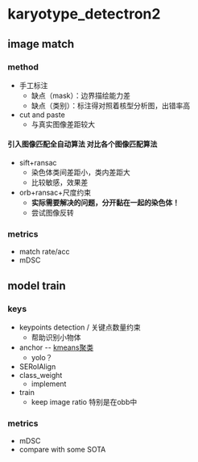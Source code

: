 # karyotype_detectron2

## image match
### method
- 手工标注
    - 缺点（mask）：边界描绘能力差
    - 缺点（类别）：标注得对照着核型分析图，出错率高
- cut and paste
    - 与真实图像差距较大
#### 引入图像匹配全自动算法 对比各个图像匹配算法
- sift+ransac
    - 染色体类间差距小，类内差距大
    - 比较敏感，效果差
- orb+ransac+尺度约束
    - **实际需要解决的问题，分开黏在一起的染色体！**
    - 尝试图像反转
### metrics
- match rate/acc
- mDSC

## model train
### keys
- keypoints detection / 关键点数量约束
    - 帮助识别小物体
- anchor -- [kmeans聚类](https://zhuanlan.zhihu.com/p/109968578)
    - yolo？
- SERoIAlign
- class_weight
    - implement
- train
    - keep image ratio 特别是在obb中
### metrics
- mDSC
- compare with some SOTA